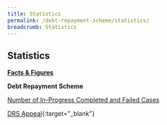 ```yaml
---
title: Statistics
permalink: /debt-repayment-scheme/statistics/
breadcrumb: Statistics
---
```

[](/files/NumberofInProgressCompletedandFailedCasesforDRS(Apr22).pdf)Statistics
---

<u><b>Facts & Figures</b></u>

**Debt Repayment Scheme**

[Number of In-Progress Completed and Failed Cases](/files/NumberofInProgressCompletedandFailedCasesforDRS(Apr22).pdf)

[DRS Appeal](/files/DRSAppeal.pdf/){:target="_blank"}